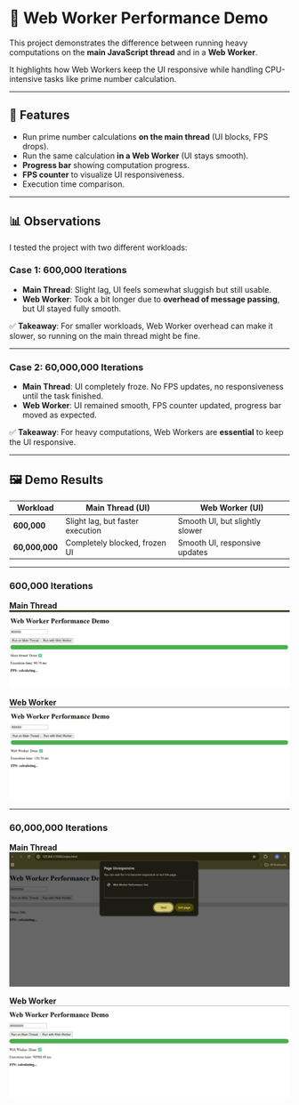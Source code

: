 # 🧵 Web Worker Performance Demo

This project demonstrates the difference between running heavy computations on the **main JavaScript thread** and in a **Web Worker**.  

It highlights how Web Workers keep the UI responsive while handling CPU-intensive tasks like prime number calculation.

---

## 🚀 Features
- Run prime number calculations **on the main thread** (UI blocks, FPS drops).  
- Run the same calculation **in a Web Worker** (UI stays smooth).  
- **Progress bar** showing computation progress.  
- **FPS counter** to visualize UI responsiveness.  
- Execution time comparison.  

---

## 📊 Observations

I tested the project with two different workloads:  

### Case 1: 600,000 Iterations
- **Main Thread**: Slight lag, UI feels somewhat sluggish but still usable.  
- **Web Worker**: Took a bit longer due to **overhead of message passing**, but UI stayed fully smooth.  

✅ **Takeaway**: For smaller workloads, Web Worker overhead can make it slower, so running on the main thread might be fine.  

---

### Case 2: 60,000,000 Iterations
- **Main Thread**: UI completely froze. No FPS updates, no responsiveness until the task finished.  
- **Web Worker**: UI remained smooth, FPS counter updated, progress bar moved as expected.  

✅ **Takeaway**: For heavy computations, Web Workers are **essential** to keep the UI responsive.  

---

## 🖼️ Demo Results

| Workload      | Main Thread (UI)                   | Web Worker (UI)                |
|---------------|------------------------------------|--------------------------------|
| **600,000**   | Slight lag, but faster execution   | Smooth UI, but slightly slower |
| **60,000,000**| Completely blocked, frozen UI      | Smooth UI, responsive updates  |

---

### 600,000 Iterations
**Main Thread**
![600k Main Thread](/images/600k-main.png)

**Web Worker**
![600k Web Worker](/images/600k-worker.png)

---

### 60,000,000 Iterations
**Main Thread**
![60M Main Thread](/images/60M-main.png)

**Web Worker**
![60M Web Worker](/images/60M-worker.png)

